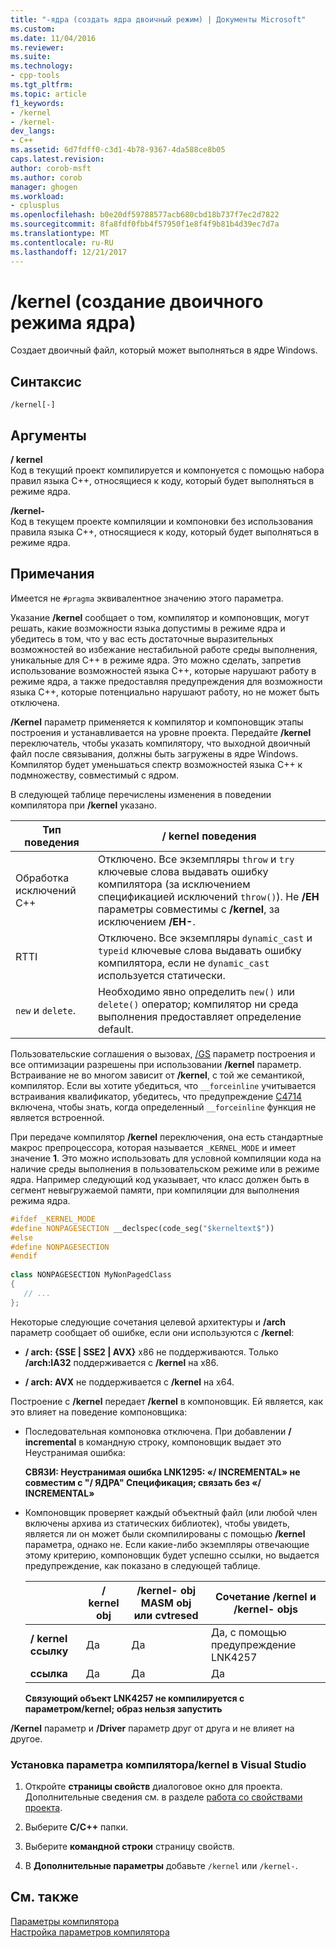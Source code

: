 ```yaml
---
title: "-ядра (создать ядра двоичный режим) | Документы Microsoft"
ms.custom: 
ms.date: 11/04/2016
ms.reviewer: 
ms.suite: 
ms.technology:
- cpp-tools
ms.tgt_pltfrm: 
ms.topic: article
f1_keywords:
- /kernel
- /kernel-
dev_langs:
- C++
ms.assetid: 6d7fdff0-c3d1-4b78-9367-4da588ce8b05
caps.latest.revision: 
author: corob-msft
ms.author: corob
manager: ghogen
ms.workload:
- cplusplus
ms.openlocfilehash: b0e20df59788577acb680cbd18b737f7ec2d7822
ms.sourcegitcommit: 8fa8fdf0fbb4f57950f1e8f4f9b81b4d39ec7d7a
ms.translationtype: MT
ms.contentlocale: ru-RU
ms.lasthandoff: 12/21/2017
---
```

# <a name="kernel-create-kernel-mode-binary"></a>/kernel (создание двоичного режима ядра)
Создает двоичный файл, который может выполняться в ядре Windows.  
  
## <a name="syntax"></a>Синтаксис  
  
```  
/kernel[-]  
```  
  
## <a name="arguments"></a>Аргументы  
 **/ kernel**  
 Код в текущий проект компилируется и компонуется с помощью набора правил языка C++, относящиеся к коду, который будет выполняться в режиме ядра.  
  
 **/kernel-**  
 Код в текущем проекте компиляции и компоновки без использования правила языка C++, относящиеся к коду, который будет выполняться в режиме ядра.  
  
## <a name="remarks"></a>Примечания  
 Имеется не `#pragma` эквивалентное значению этого параметра.  
  
 Указание **/kernel** сообщает о том, компилятор и компоновщик, могут решать, какие возможности языка допустимы в режиме ядра и убедитесь в том, что у вас есть достаточные выразительных возможностей во избежание нестабильной работе среды выполнения, уникальные для C++ в режиме ядра. Это можно сделать, запретив использование возможностей языка C++, которые нарушают работу в режиме ядра, а также предоставляя предупреждения для возможности языка C++, которые потенциально нарушают работу, но не может быть отключена.  
  
 **/Kernel** параметр применяется к компилятор и компоновщик этапы построения и устанавливается на уровне проекта. Передайте **/kernel** переключатель, чтобы указать компилятору, что выходной двоичный файл после связывания, должны быть загружены в ядре Windows. Компилятор будет уменьшаться спектр возможностей языка C++ к подмножеству, совместимый с ядром.  
  
 В следующей таблице перечислены изменения в поведении компилятора при **/kernel** указано.  
  
|Тип поведения|**/ kernel** поведения|  
|-------------------|---------------------------|  
|Обработка исключений С++|Отключено. Все экземпляры `throw` и `try` ключевые слова выдавать ошибку компилятора (за исключением спецификацией исключений `throw()`). Не **/EH** параметры совместимы с **/kernel**, за исключением **/EH-**.|  
|RTTI|Отключено. Все экземпляры `dynamic_cast` и `typeid` ключевые слова выдавать ошибку компилятора, если не `dynamic_cast` используется статически.|  
|`new` и `delete`.|Необходимо явно определить `new()` или `delete()` оператор; компилятор ни среда выполнения предоставляет определение default.|  
  
 Пользовательские соглашения о вызовах, [/GS](../../build/reference/gs-buffer-security-check.md) параметр построения и все оптимизации разрешены при использовании **/kernel** параметр. Встраивание не во многом зависит от **/kernel**, с той же семантикой, компилятор. Если вы хотите убедиться, что `__forceinline` учитывается встраивания квалификатор, убедитесь, что предупреждение [C4714](../../error-messages/compiler-warnings/compiler-warning-level-4-c4714.md) включена, чтобы знать, когда определенный `__forceinline` функция не является встроенной.  
  
 При передаче компилятор **/kernel** переключения, она есть стандартные макрос препроцессора, которая называется `_KERNEL_MODE` и имеет значение **1**. Это можно использовать для условной компиляции кода на наличие среды выполнения в пользовательском режиме или в режиме ядра. Например следующий код указывает, что класс должен быть в сегмент невыгружаемой памяти, при компиляции для выполнения режима ядра.  
  
```cpp  
#ifdef _KERNEL_MODE  
#define NONPAGESECTION __declspec(code_seg("$kerneltext$"))  
#else  
#define NONPAGESECTION  
#endif  
  
class NONPAGESECTION MyNonPagedClass  
{  
   // ...
};  
```  
  
 Некоторые следующие сочетания целевой архитектуры и **/arch** параметр сообщает об ошибке, если они используются с **/kernel**:  
  
-   **/ arch: {SSE &#124; SSE2 &#124; AVX}** x86 не поддерживаются. Только **/arch:IA32** поддерживается с **/kernel** на x86.  
  
-   **/ arch: AVX** не поддерживается с **/kernel** на x64.  
  
 Построение с **/kernel** передает **/kernel** в компоновщик. Ей является, как это влияет на поведение компоновщика:  
  
-   Последовательная компоновка отключена. При добавлении **/ incremental** в командную строку, компоновщик выдает это Неустранимая ошибка:  
  
     **СВЯЗИ: Неустранимая ошибка LNK1295: «/ INCREMENTAL» не совместим с "/ ЯДРА" Спецификация; связать без «/ INCREMENTAL»**  
  
-   Компоновщик проверяет каждый объектный файл (или любой член включены архива из статических библиотек), чтобы увидеть, является ли он может были скомпилированы с помощью **/kernel** параметра, однако не. Если какие-либо экземпляры отвечающие этому критерию, компоновщик будет успешно ссылки, но выдается предупреждение, как показано в следующей таблице.  
  
    ||**/ kernel** obj|**/kernel-** obj MASM obj или cvtresed|Сочетание **/kernel** и **/kernel-** objs|  
    |-|----------------------|-----------------------------------------------|-------------------------------------------------|  
    |**/ kernel ссылку**|Да|Да|Да, с помощью предупреждение LNK4257|  
    |**ссылка**|Да|Да|Да|  
  
     **Связующий объект LNK4257 не компилируется с параметром/kernel; образ нельзя запустить**  
  
 **/Kernel** параметр и **/Driver** параметр друг от друга и не влияет на другое.  
  
### <a name="to-set-the-kernel-compiler-option-in-visual-studio"></a>Установка параметра компилятора/kernel в Visual Studio  
  
1.  Откройте **страницы свойств** диалоговое окно для проекта. Дополнительные сведения см. в разделе [работа со свойствами проекта](../../ide/working-with-project-properties.md).  
  
2.  Выберите **C/C++** папки.  
  
3.  Выберите **командной строки** страницу свойств.  
  
4.  В **Дополнительные параметры** добавьте `/kernel` или `/kernel-`.  
  
## <a name="see-also"></a>См. также  
 [Параметры компилятора](../../build/reference/compiler-options.md)   
 [Настройка параметров компилятора](../../build/reference/setting-compiler-options.md)